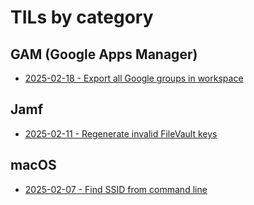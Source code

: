 # TILs by category

## GAM (Google Apps Manager)
* [2025-02-18 - Export all Google groups in workspace](gam/export-all-google-groups-in-workspace.md)
## Jamf
* [2025-02-11 - Regenerate invalid FileVault keys](jamf/regenerate-invalid-filevault-keys.md)

## macOS
* [2025-02-07 - Find SSID from command line](macos/find-ssid-from-command-line.md)  
